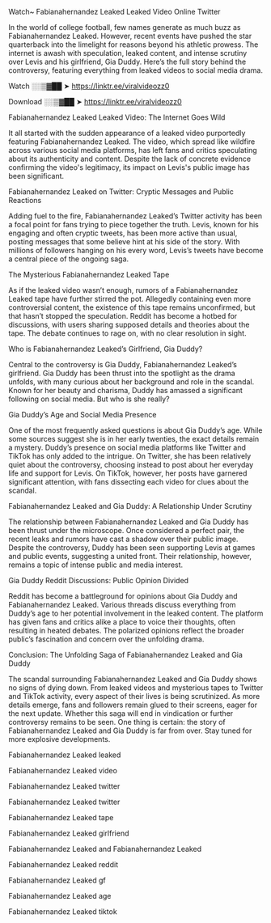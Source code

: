 Watch~ Fabianahernandez Leaked Leaked Video Online Twitter

In the world of college football, few names generate as much buzz as Fabianahernandez Leaked. However, recent events have pushed the star quarterback into the limelight for reasons beyond his athletic prowess. The internet is awash with speculation, leaked content, and intense scrutiny over Levis and his girlfriend, Gia Duddy. Here’s the full story behind the controversy, featuring everything from leaked videos to social media drama.

Watch ░░▒▓██ ➤ https://linktr.ee/viralvideozz0

Download ░░▒▓██ ➤ https://linktr.ee/viralvideozz0

Fabianahernandez Leaked Leaked Video: The Internet Goes Wild

It all started with the sudden appearance of a leaked video purportedly featuring Fabianahernandez Leaked. The video, which spread like wildfire across various social media platforms, has left fans and critics speculating about its authenticity and content. Despite the lack of concrete evidence confirming the video's legitimacy, its impact on Levis's public image has been significant.

Fabianahernandez Leaked on Twitter: Cryptic Messages and Public Reactions

Adding fuel to the fire, Fabianahernandez Leaked’s Twitter activity has been a focal point for fans trying to piece together the truth. Levis, known for his engaging and often cryptic tweets, has been more active than usual, posting messages that some believe hint at his side of the story. With millions of followers hanging on his every word, Levis’s tweets have become a central piece of the ongoing saga.

The Mysterious Fabianahernandez Leaked Tape

As if the leaked video wasn’t enough, rumors of a Fabianahernandez Leaked tape have further stirred the pot. Allegedly containing even more controversial content, the existence of this tape remains unconfirmed, but that hasn’t stopped the speculation. Reddit has become a hotbed for discussions, with users sharing supposed details and theories about the tape. The debate continues to rage on, with no clear resolution in sight.

Who is Fabianahernandez Leaked’s Girlfriend, Gia Duddy?

Central to the controversy is Gia Duddy, Fabianahernandez Leaked’s girlfriend. Gia Duddy has been thrust into the spotlight as the drama unfolds, with many curious about her background and role in the scandal. Known for her beauty and charisma, Duddy has amassed a significant following on social media. But who is she really?

Gia Duddy’s Age and Social Media Presence

One of the most frequently asked questions is about Gia Duddy’s age. While some sources suggest she is in her early twenties, the exact details remain a mystery. Duddy’s presence on social media platforms like Twitter and TikTok has only added to the intrigue. On Twitter, she has been relatively quiet about the controversy, choosing instead to post about her everyday life and support for Levis. On TikTok, however, her posts have garnered significant attention, with fans dissecting each video for clues about the scandal.

Fabianahernandez Leaked and Gia Duddy: A Relationship Under Scrutiny

The relationship between Fabianahernandez Leaked and Gia Duddy has been thrust under the microscope. Once considered a perfect pair, the recent leaks and rumors have cast a shadow over their public image. Despite the controversy, Duddy has been seen supporting Levis at games and public events, suggesting a united front. Their relationship, however, remains a topic of intense public and media interest.

Gia Duddy Reddit Discussions: Public Opinion Divided

Reddit has become a battleground for opinions about Gia Duddy and Fabianahernandez Leaked. Various threads discuss everything from Duddy’s age to her potential involvement in the leaked content. The platform has given fans and critics alike a place to voice their thoughts, often resulting in heated debates. The polarized opinions reflect the broader public’s fascination and concern over the unfolding drama.

Conclusion: The Unfolding Saga of Fabianahernandez Leaked and Gia Duddy

The scandal surrounding Fabianahernandez Leaked and Gia Duddy shows no signs of dying down. From leaked videos and mysterious tapes to Twitter and TikTok activity, every aspect of their lives is being scrutinized. As more details emerge, fans and followers remain glued to their screens, eager for the next update. Whether this saga will end in vindication or further controversy remains to be seen. One thing is certain: the story of Fabianahernandez Leaked and Gia Duddy is far from over. Stay tuned for more explosive developments.

Fabianahernandez Leaked leaked

Fabianahernandez Leaked video

Fabianahernandez Leaked twitter

Fabianahernandez Leaked twitter

Fabianahernandez Leaked tape

Fabianahernandez Leaked girlfriend

Fabianahernandez Leaked and Fabianahernandez Leaked

Fabianahernandez Leaked reddit

Fabianahernandez Leaked gf

Fabianahernandez Leaked age

Fabianahernandez Leaked tiktok